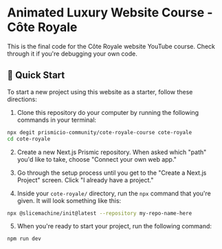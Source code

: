 # Animated Luxury Website Course - Côte Royale

This is the final code for the Côte Royale website YouTube course. Check through it if you're debugging your own code. 

## 🚀 Quick Start

To start a new project using this website as a starter, follow these directions:

1. Clone this repository do your computer by running the following commands in your terminal:
```sh
npx degit prismicio-community/cote-royale-course cote-royale
cd cote-royale
```

2. Create a new Next.js Prismic repository. When asked which "path" you'd like to take, choose "Connect your own web app."

3. Go through the setup process until you get to the "Create a Next.js Project" screen. Click "I already have a project."

4. Inside your `cote-royale/` directory, run the `npx` command that you're given. It will look something like this:
```sh
npx @slicemachine/init@latest --repository my-repo-name-here
```

5. When you're ready to start your project, run the following command:

```sh
npm run dev
```

[prismic]: https://prismic.io/
[prismic-docs]: https://prismic.io/docs/technologies/nextjs
[prismic-sign-up]: https://prismic.io/dashboard/signup
[nextjs]: https://nextjs.org/
[starter-docs]: ./docs/README.md
[live-demo]: https://coteroyalecourse.netlify.app/
